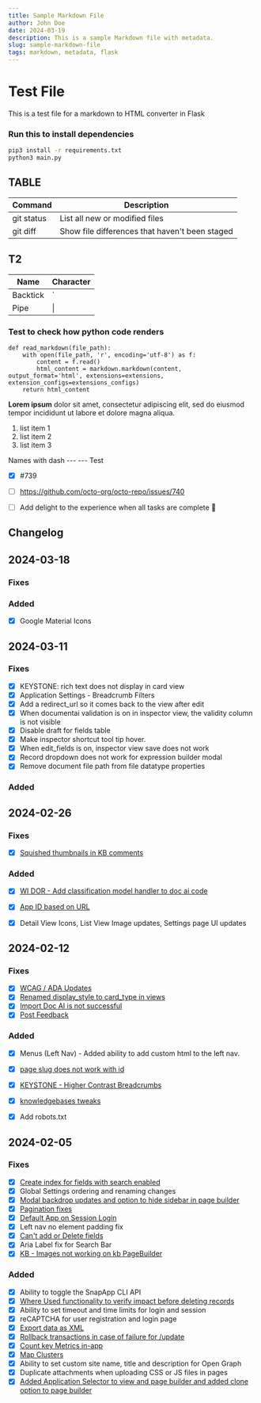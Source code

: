 ```yaml
---
title: Sample Markdown File
author: John Doe
date: 2024-03-19
description: This is a sample Markdown file with metadata.
slug: sample-markdown-file
tags: markdown, metadata, flask
---
```


# Test File

This is a test file for a markdown to HTML converter in Flask


### Run this to install dependencies

```bash
pip3 install -r requirements.txt
python3 main.py
```

## TABLE

| Command | Description |
| --- | --- |
| git status | List all new or modified files |
| git diff | Show file differences that haven't been staged |



## T2

| Name     | Character |
| ---      | ---       |
| Backtick | `         |
| Pipe     | \|        |




### Test to check how python code renders

```pythom
def read_markdown(file_path):
    with open(file_path, 'r', encoding='utf-8') as f:
        content = f.read()
        html_content = markdown.markdown(content, output_format='html', extensions=extensions, extension_configs=extensions_configs)
    return html_content
```



**Lorem ipsum** dolor sit amet, consectetur adipiscing elit, sed do eiusmod tempor incididunt ut labore et dolore magna aliqua.

1. list item 1
2. list item 2
3. list item 3

Names with dash --- --- Test

- [x] #739
- [ ] https://github.com/octo-org/octo-repo/issues/740
- [ ] Add delight to the experience when all tasks are complete :tada:


## Changelog
## 2024-03-18
### Fixes
### Added
- [X] Google Material Icons

## 2024-03-11
### Fixes
- [X] KEYSTONE: rich text does not display in card view
- [X] Application Settings - Breadcrumb Filters
- [X] Add a redirect_url so it comes back to the view after edit
- [X] When documentai validation is on in inspector view, the validity column is not visible
- [X] Disable draft for fields table
- [X] Make inspector shortcut tool tip hover.
- [X] When edit_fields is on, inspector view save does not work
- [X] Record dropdown does not work for expression builder modal
- [X] Remove document file path from file datatype properties
### Added


## 2024-02-26
### Fixes
- [X] [Squished thumbnails in KB comments](https://app.asana.com/0/1202347716179870/1206635511190614/f)
### Added
- [X] [WI DOR - Add classification model handler to doc ai code](https://app.asana.com/0/1202347716179870/1206353145802398/f)
- [X] [App ID based on URL](https://app.asana.com/0/1202347716179870/1203197754933480/f)
- [X] Detail View Icons, List View Image updates, Settings page UI updates


## 2024-02-12
### Fixes
- [X] [WCAG / ADA Updates](https://app.asana.com/0/1202347716179870/1206525353207151/f)
- [X] [Renamed display_style to card_type in views](https://app.asana.com/0/1202347716179870/1206497325791310)
- [X] [Import Doc AI is not successful](https://app.asana.com/0/1202347716179870/1206177241224502/f)
- [X] [Post Feedback](https://app.asana.com/0/1202347716179870/1206434362042842/f)
### Added
- [X] Menus (Left Nav) - Added ability to add custom html to the left nav.
- [X] [page slug does not work with id](https://app.asana.com/0/1202347716179870/1206530368504139/f)
- [X] [KEYSTONE - Higher Contrast Breadcrumbs](https://app.asana.com/0/1202347716179870/1206479090989594/f)
- [X] [knowledgebases tweaks](https://app.asana.com/0/1202347716179870/1206538764060609/f)
- [X] Add robots.txt


## 2024-02-05
### Fixes
- [X] [Create index for fields with search enabled](https://app.asana.com/0/1202347716179870/1206413290152567)
- [X] Global Settings ordering and renaming changes
- [X] [Modal backdrop updates and option to hide sidebar in page builder](https://app.asana.com/0/1202347716179870/1206467668232808)
- [X] [Pagination fixes](https://app.asana.com/0/1202347716179870/1206399043448618/f)
- [X] [Default App on Session Login](https://app.asana.com/0/1202347716179870/1206479094131547/f)
- [X] Left nav no element padding fix
- [X] [Can't add or Delete fields](https://app.asana.com/0/1202347716179870/1206507004540049/f)
- [X] Aria Label fix for Search Bar
- [X] [KB - Images not working on kb PageBuilder](https://app.asana.com/0/1202347716179870/1206510698679807/f)

### Added
- [X] Ability to toggle the SnapApp CLI API
- [X] [Where Used functionality to verify impact before deleting records](https://app.asana.com/0/1202347716179870/1204030969401144)
- [X] Ability to set timeout and time limits for login and session
- [X] reCAPTCHA for user registration and login page
- [X] [Export data as XML](https://app.asana.com/0/1202347716179870/1206446518809214)
- [X] [Rollback transactions in case of failure for /update](https://app.asana.com/0/1202347716179870/1206477606600773)
- [X] [Count key Metrics in-app](https://app.asana.com/0/1202347716179870/1205710509192074/f)
- [X] [Map Clusters](https://app.asana.com/0/1202347716179870/1206399043448618/f)
- [X] Ability to set custom site name, title and description for Open Graph
- [X] Duplicate attachments when uploading CSS or JS files in pages
- [X] [Added Application Selector to view and page builder and added clone option to page builder](https://app.asana.com/0/1202347716179870/1206475180881952)
